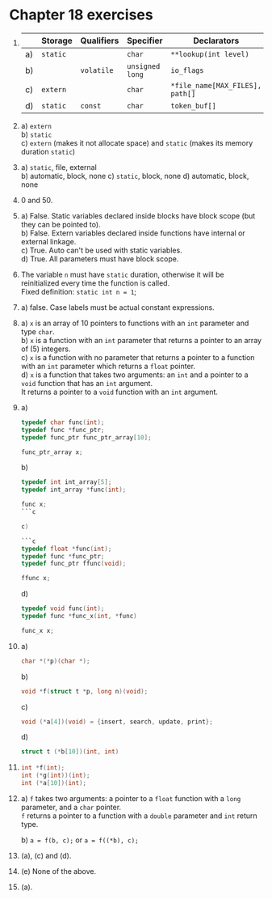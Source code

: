 # Chapter 18 exercises

1. |    | Storage   | Qualifiers   | Specifier       | Declarators                      | Initializers |
   | -- | --------- | ------------ | --------------- | -------------------------------- | ------------ |
   | a) | `static`  |              | `char`          | `**lookup(int level)`            |              |
   | b) |           | `volatile`   | `unsigned long` | `io_flags`                       |              |
   | c) | `extern`  |              | `char`          | `*file_name[MAX_FILES], path[]`  |              |
   | d) | `static`  | `const`      | `char`          | `token_buf[]`                    | `""`         |

2. a) `extern`  
   b) `static`  
   c) `extern` (makes it not allocate space) and `static`
      (makes its memory duration `static`)

3. a) `static`, file, external  
   b) automatic, block, none
   c) `static`, block, none
   d) automatic, block, none

4. 0 and 50.

5. a) False. Static variables declared inside blocks have block scope
      (but they can be pointed to).  
   b) False. Extern variables declared inside functions have internal or
      external linkage.  
   c) True. Auto can't be used with static variables.  
   d) True. All parameters must have block scope.

6. The variable `n` must have `static` duration, otherwise it will be
   reinitialized every time the function is called.  
   Fixed definition: `static int n = 1`;

7. a) false. Case labels must be actual constant expressions.

8. a) `x` is an array of 10 pointers to functions with an `int` parameter and
      type `char`.  
   b) `x` is a function with an `int` parameter that returns a pointer to an
      array of (5) integers.  
   c) `x` is a function with no parameter that returns a pointer to a function
      with an `int` parameter which returns a `float` pointer.  
   d) `x` is a function that takes two arguments: an `int` and a pointer to a
      `void` function that has an `int` argument.  
      It returns a pointer to a `void` function with an `int` argument.

9. a)

   ```c
   typedef char func(int);
   typedef func *func_ptr;
   typedef func_ptr func_ptr_array[10];

   func_ptr_array x;
   ```

   b)

   ```c
   typedef int int_array[5];
   typedef int_array *func(int);

   func x;
   ```c

   c)

   ```c
   typedef float *func(int);
   typedef func *func_ptr;
   typedef func_ptr ffunc(void);

   ffunc x;
   ```

   d)

   ```c
   typedef void func(int);
   typedef func *func_x(int, *func)

   func_x x;
   ```

10. a)

    ```c
    char *(*p)(char *);
    ```

    b)

    ```c
    void *f(struct t *p, long n)(void);
    ```

    c)

    ```c
    void (*a[4])(void) = {insert, search, update, print};
    ```

    d)

    ```c
    struct t (*b[10])(int, int)
    ```

11. ```c
    int *f(int);
    int (*g(int))(int);
    int (*a[10])(int);
    ```

12. a) `f` takes two arguments: a pointer to a `float` function with a `long`
       parameter, and a `char` pointer.  
       `f` returns a pointer to a function with a `double` parameter and
       `int` return type.

    b) `a = f(b, c);` or `a = f((*b), c);`

13. (a), (c) and (d).

14. (e) None of the above.

15. (a).
